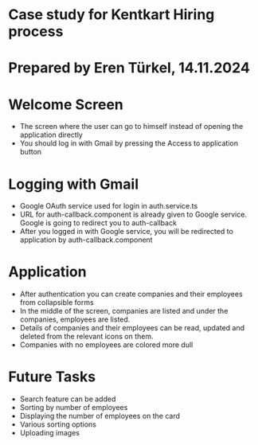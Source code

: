 # Case study for Kentkart Hiring process
# Prepared by Eren Türkel, 14.11.2024

# Welcome Screen
- The screen where the user can go to himself instead of opening the application directly
- You should log in with Gmail by pressing the Access to application button

# Logging with Gmail
- Google OAuth service used for login in auth.service.ts
- URL for auth-callback.component is already given to Google service. Google is going to redirect you to auth-callback
- After you logged in with Google service, you will be redirected to application by auth-callback.component

# Application
- After authentication you can create companies and their employees from collapsible forms
- In the middle of the screen, companies are listed and under the companies, employees are listed.
- Details of companies and their employees can be read, updated and deleted from the relevant icons on them.
- Companies with no employees are colored more dull

# Future Tasks
- Search feature can be added
- Sorting by number of employees
- Displaying the number of employees on the card
- Various sorting options
- Uploading images